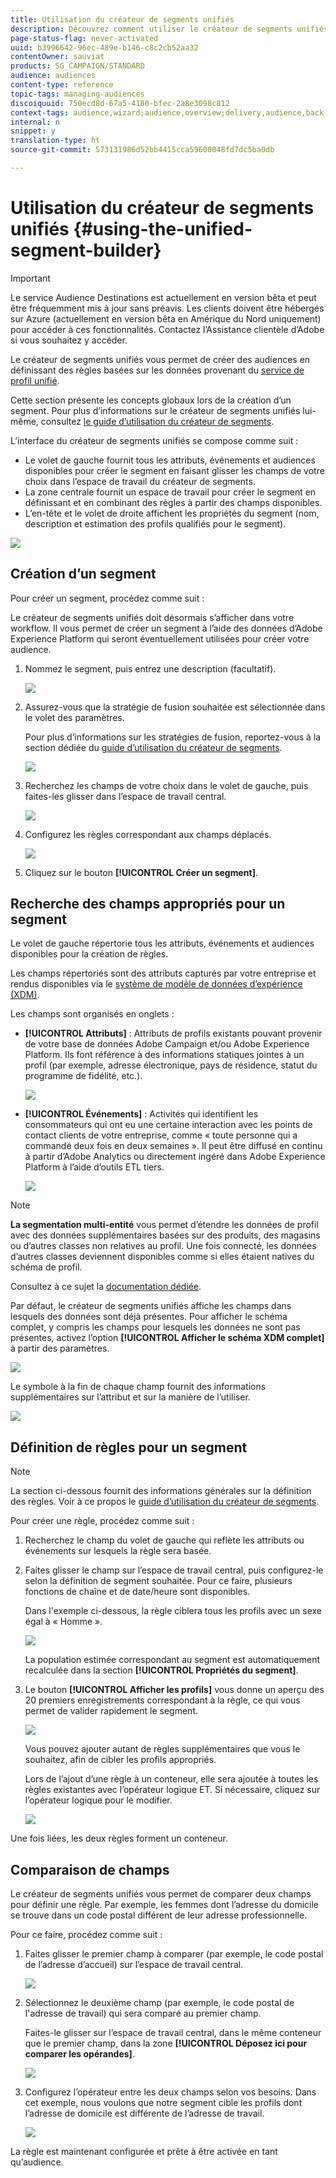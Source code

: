 ```yaml
---
title: Utilisation du créateur de segments unifiés
description: Découvrez comment utiliser le créateur de segments unifiés afin de créer des audiences.
page-status-flag: never-activated
uuid: b3996642-96ec-489e-b146-c8c2cb52aa32
contentOwner: sauviat
products: SG_CAMPAIGN/STANDARD
audience: audiences
content-type: reference
topic-tags: managing-audiences
discoiquuid: 750ecd8d-67a5-4180-bfec-2a8e3098c812
context-tags: audience,wizard;audience,overview;delivery,audience,back
internal: n
snippet: y
translation-type: ht
source-git-commit: 573131986d52bb4415cca59600048fd7dc5ba0db

---
```



# Utilisation du créateur de segments unifiés {#using-the-unified-segment-builder}

>[!IMPORTANT]
>
>Le service Audience Destinations est actuellement en version bêta et peut être fréquemment mis à jour sans préavis. Les clients doivent être hébergés sur Azure (actuellement en version bêta en Amérique du Nord uniquement) pour accéder à ces fonctionnalités. Contactez l’Assistance clientèle d’Adobe si vous souhaitez y accéder.

Le créateur de segments unifiés vous permet de créer des audiences en définissant des règles basées sur les données provenant du [service de profil unifié](https://docs.adobe.com/content/help/fr-FR/experience-platform/profile/home.html).

Cette section présente les concepts globaux lors de la création d’un segment. Pour plus d’informations sur le créateur de segments unifiés lui-même, consultez [le guide d’utilisation du créateur de segments](https://docs.adobe.com/content/help/fr-FR/experience-platform/segmentation/ui/overview.html).

L’interface du créateur de segments unifiés se compose comme suit :

* Le volet de gauche fournit tous les attributs, événements et audiences disponibles pour créer le segment en faisant glisser les champs de votre choix dans l’espace de travail du créateur de segments.
* La zone centrale fournit un espace de travail pour créer le segment en définissant et en combinant des règles à partir des champs disponibles.
* L’en-tête et le volet de droite affichent les propriétés du segment (nom, description et estimation des profils qualifiés pour le segment).

![](assets/aep_audiences_interface.png)

## Création d’un segment

Pour créer un segment, procédez comme suit :

Le créateur de segments unifiés doit désormais s’afficher dans votre workflow. Il vous permet de créer un segment à l’aide des données d’Adobe Experience Platform qui seront éventuellement utilisées pour créer votre audience.

1. Nommez le segment, puis entrez une description (facultatif).

   ![](assets/aep_audiences_creation_edit_name.png)

1. Assurez-vous que la stratégie de fusion souhaitée est sélectionnée dans le volet des paramètres.

   Pour plus d’informations sur les stratégies de fusion, reportez-vous à la section dédiée du [guide d’utilisation du créateur de segments](https://docs.adobe.com/content/help/fr-FR/experience-platform/segmentation/ui/overview.html).

   ![](assets/aep_audiences_mergepolicy.png)

1. Recherchez les champs de votre choix dans le volet de gauche, puis faites-les glisser dans l’espace de travail central.

   ![](assets/aep_audiences_dragfield.png)

1. Configurez les règles correspondant aux champs déplacés.

   ![](assets/aep_audiences_configure_rules.png)

1. Cliquez sur le bouton **[!UICONTROL Créer un segment]**.

## Recherche des champs appropriés pour un segment

Le volet de gauche répertorie tous les attributs, événements et audiences disponibles pour la création de règles.

Les champs répertoriés sont des attributs capturés par votre entreprise et rendus disponibles via le [système de modèle de données d’expérience (XDM)](https://docs.adobe.com/content/help/fr-FR/experience-platform/xdm/home.html).

Les champs sont organisés en onglets :

* **[!UICONTROL Attributs]** : Attributs de profils existants pouvant provenir de votre base de données Adobe Campaign et/ou Adobe Experience Platform. Ils font référence à des informations statiques jointes à un profil (par exemple, adresse électronique, pays de résidence, statut du programme de fidélité, etc.).

   ![](assets/aep_audiences_attributestab.png)

* **[!UICONTROL Événements]** : Activités qui identifient les consommateurs qui ont eu une certaine interaction avec les points de contact clients de votre entreprise, comme « toute personne qui a commandé deux fois en deux semaines ». Il peut être diffusé en continu à partir d’Adobe Analytics ou directement ingéré dans Adobe Experience Platform à l’aide d’outils ETL tiers.

   ![](assets/aep_audiences_eventstab.png)

>[!NOTE]
>
>**La segmentation multi-entité** vous permet d’étendre les données de profil avec des données supplémentaires basées sur des produits, des magasins ou d’autres classes non relatives au profil. Une fois connecté, les données d’autres classes deviennent disponibles comme si elles étaient natives du schéma de profil.
>
>Consultez à ce sujet la [documentation dédiée](https://docs.adobe.com/content/help/fr-FR/experience-platform/segmentation/multi-entity-segmentation.html).

Par défaut, le créateur de segments unifiés affiche les champs dans lesquels des données sont déjà présentes. Pour afficher le schéma complet, y compris les champs pour lesquels les données ne sont pas présentes, activez l’option **[!UICONTROL Afficher le schéma XDM complet]** à partir des paramètres.

![](assets/aep_audiences_populatedfields.png)

Le symbole à la fin de chaque champ fournit des informations supplémentaires sur l’attribut et sur la manière de l’utiliser.

![](assets/aep_audiences_isymbol.png)

## Définition de règles pour un segment

>[!NOTE]
>
>La section ci-dessous fournit des informations générales sur la définition des règles. Voir à ce propos le [guide d’utilisation du créateur de segments](https://docs.adobe.com/content/help/fr-FR/experience-platform/segmentation/ui/overview.html).

Pour créer une règle, procédez comme suit :

1. Recherchez le champ du volet de gauche qui reflète les attributs ou événements sur lesquels la règle sera basée.

1. Faites glisser le champ sur l’espace de travail central, puis configurez-le selon la définition de segment souhaitée. Pour ce faire, plusieurs fonctions de chaîne et de date/heure sont disponibles.

   Dans l&#39;exemple ci-dessous, la règle ciblera tous les profils avec un sexe égal à « Homme ».

   ![](assets/aep_audiences_malegender.png)

   La population estimée correspondant au segment est automatiquement recalculée dans la section **[!UICONTROL Propriétés du segment]**.

1. Le bouton **[!UICONTROL Afficher les profils]** vous donne un aperçu des 20 premiers enregistrements correspondant à la règle, ce qui vous permet de valider rapidement le segment.

   ![](assets/aep_audiences_samplepreview.png)

   Vous pouvez ajouter autant de règles supplémentaires que vous le souhaitez, afin de cibler les profils appropriés.

   Lors de l’ajout d’une règle à un conteneur, elle sera ajoutée à toutes les règles existantes avec l’opérateur logique ET. Si nécessaire, cliquez sur l’opérateur logique pour le modifier.

   ![](assets/aep_audiences_andoperator.png)

Une fois liées, les deux règles forment un conteneur.

## Comparaison de champs

Le créateur de segments unifiés vous permet de comparer deux champs pour définir une règle. Par exemple, les femmes dont l’adresse du domicile se trouve dans un code postal différent de leur adresse professionnelle.

Pour ce faire, procédez comme suit :

1. Faites glisser le premier champ à comparer (par exemple, le code postal de l’adresse d’accueil) sur l’espace de travail central.

   ![](assets/aep_audiences_comparing_1.png)

1. Sélectionnez le deuxième champ (par exemple, le code postal de l&#39;adresse de travail) qui sera comparé au premier champ.

   Faites-le glisser sur l’espace de travail central, dans le même conteneur que le premier champ, dans la zone **[!UICONTROL Déposez ici pour comparer les opérandes]**.

   ![](assets/aep_audiences_comparing_2.png)

1. Configurez l’opérateur entre les deux champs selon vos besoins. Dans cet exemple, nous voulons que notre segment cible les profils dont l’adresse de domicile est différente de l’adresse de travail.

   ![](assets/aep_audiences_comparing_3.png)

La règle est maintenant configurée et prête à être activée en tant qu’audience.
